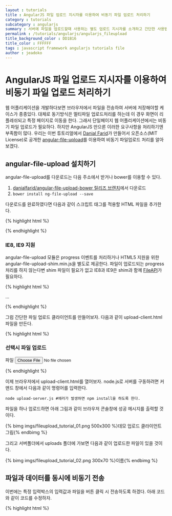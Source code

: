 ```yaml
---
layout : tutorials
title : AngularJS 파일 업로드 지시자를 이용하여 비동기 파일 업로드 처리하기
category : tutorials
subcategory : angularjs
summary : 서버에 파일을 업로드할때 사용하는 별도 업로드 지시자를 소개하고 간단한 사용법을 익혀봅니다.
permalink : /tutorials/angularjs/angularjs_fileupload
title_background_color : DD1B16
title_color : FFFFFF
tags : javascript framework angularjs tutorials file
author : jeadoko
---
```


# AngularJS 파일 업로드 지시자를 이용하여 비동기 파일 업로드 처리하기
웹 어플리케이션을 개발하다보면 브라우저에서 파일을 전송하여 서버에 저장해야할 케이스가 종종있다. 대체로 동기방식은 멀티파일 업로드처리를 하는데 이 경우 화면이 리플레쉬되고 특정 페이지로 이동을 한다. 그래서 단일페이지 웹 어플리케이션에서는 비동기 파일 업로드가 필요하다. 하지만 AngularJS 만으론 이러한 요구사항을 처리하기엔 부족함이 많다. 우리는 이번 튜토리얼에서 [Danial Farid](https://github.com/danialfarid)가 만들어서 오픈소스(MIT License)로 공개한 [angular-file-upload](https://github.com/danialfarid/angular-file-upload)를 이용하여 비동기 파일업로드 처리를 알아보겠다.

## angular-file-upload 설치하기

angular-file-upload를 다운로드는 다음 주소에서 받거나 bower를 이용할 수 있다.

1. [danialfarid/angular-file-upload-bower 릴리즈 브렌치](https://github.com/danialfarid/angular-file-upload-bower/releases)에서 다운로드
2. ```bower install ng-file-upload --save```

다운로드를 완료하였다면 다음과 같이 스크립트 태그를 적용할 HTML 파일을 추가한다.

{% highlight html %}
<!-- 최신 브라우저는 progress 이벤트를 사용하기위해서 필요하고 구 브라우저(IE8과 같은)는 HTML5 업로드 기능을 위해서 필요하다. -->
<script src="angular-file-upload-shim.min.js"></script> 
<script src="angular.min.js"></script>
<script src="angular-file-upload.min.js"></script>
{% endhighlight %}

### IE8, IE9 지원

angular-file-upload 모듈은 progress 이벤트를 처리하거나 HTML5 지원을 위한 angular-file-upload-shim.min.js을 별도로 제공한다. 파일이 업로드되는 progress처리를 하지 않는다변 shim 파일이 필요가 없고 IE8과 IE9은 shim과 함께 [FileAPI](https://github.com/mailru/FileAPI)가 필요하다.

{% highlight html %}
<script>
    //IE8과 IE9을 지원하기 위해서는 angular-file-upload-shim(.min).js 전에 작성이 필요하다.
    FileAPI = {
        //jsPath 또는 jsUrl 둘 중 원하는거 하나만 사용.
        jsPath: '/js/FileAPI.min.js/folder/', 
        jsUrl: 'yourcdn.com/js/FileAPI.min.js',

        //staticPath 또는 flashUrl 둘 중 원하는거 하나만 사용.
        staticPath: '/flash/FileAPI.flash.swf/folder/',
        flashUrl: 'yourcdn.com/js/FileAPI.flash.swf',

        //forceLoad: true, html5: false //HTML5 브라우저에서 디버그 하려면 설정
    }
</script>
<script src="angular-file-upload-shim.min.js"></script>...
{% endhighlight %}

그럼 간단한 파일 업로드 클라이언트를 만들어보자. 다음과 같이 upload-client.html 파일을 만든다.

{% highlight html %}
<!DOCTYPE html>
<html ng-app="demoApp">
  <head>
    <!-- 생략 -->
    <script src="libs/ng-file-upload/angular-file-upload-shim.min.js"></script>
    <script type="text/javascript" src="libs/angular/angular.min.js"></script>
    <script src="libs/ng-file-upload/angular-file-upload.min.js"></script> 
    <script>
      angular.module('demoApp', ['angularFileUpload'])
      //angularFileUpload 모듈을 사용하면 $upload 서비스를 주입받아 사용할 수 있다.
      .controller('mainCtrl', ['$scope','$upload', function ($scope, $upload) {

      }]);   
    </script>
  </head>
  <body>
    <div class="container" ng-controller="mainCtrl">
      <div class="row">
        <div class="col-xs-12 col-sm-12 col-md-12 col-lg-12">

        </div>
      </div>
    </div>
  </body>
</html>
{% endhighlight %}

## 파일업로드 서버 구성
파일 업로드를 하려면 업로드 서버가 있어야 한다. Java든 PHP든 어떠한 서버든 상관없지다. 본 튜토리얼에서는 node.js와 express.js로 파일 서버를 만들었다. 

파일 업로드 서버는 /upload와 /uploadWithData에 업로드 요청을 하면된다. 자세현 구현 코드는 [GitHub web-angular-sample 프로젝트의 fileupload Branch](https://github.com/jeado/web-angular-sample/tree/fileupload)에서 upload-server.js를 참고하기 바란다.

## 파일선택시 즉각 비동기 업로드
그럼 이제 실제 파일 업로드 처리를 해보자. upload-client.html에 다음과 같이 코드를 수정하자.

{% highlight html %}
    <!-- 생략 -->
    <script>
      angular.module('demoApp', ['angularFileUpload'])
      .controller('mainCtrl', ['$scope','$upload', function ($scope, $upload) {
        //파일이 선택되면 호출된다. 이때 $files인자를 통해 파일 데이터를 배열로 받아온다.
        $scope.onFileSelect = function($files) {
          for (var i = 0; i < $files.length; i++) {
            var file = $files[i];
            //$upload 서비스를 통해 실제 비동기 업로드를 수행한다. 이떄 HTTP 경로와 메소드 그리고 해당 파일 필드이름을 지정할 수 있다.
            $scope.upload = $upload.upload({
              url: '/upload',   //경로
              method: 'POST',   //메소드
              file:file,        //파일
              fileFormDataName : 'fileField1',  //필드이름
            }).success(function(data, status, headers, config) {
              //upload를 하고 성공시 콜백처리를 success 메소드를 통해 할 수 있다.
              console.log(data);
            });
          }
        };
      }]);   
    </script>
  </head>
  <body>
    <div class="container" ng-controller="mainCtrl">
      <div class="row">
        <div class="col-xs-12 col-sm-12 col-md-12 col-lg-12">
          <h3>선택시 파일 업로드</h3>
          <div class="example">
            <form role="form">
              <div class="form-group">
                <label>파일</label>
                <!-- file 타입에 ng-file-select 지시자를 사용하면 파일이 선택될 때 마다 호출할 표현식을 값으로 줄 수 있다. 여기선 $scope의 onFileSelect 메소드를 호출한다.-->
                <input type="file" ng-file-select="onFileSelect($files)">
              </div>
            </form>            
          </div>
        </div>
      </div>
    </div>
  </body>
</html>
{% endhighlight %}

이제 브라우저에서 upload-client.html를 열어보자. node.js로 서버를 구동하려면 커맨드 창에서 다음과 같이 명령어를 입력한다.

    node upload-server.js #에러가 발생하면 npm install을 하도록 한다.

파일을 하나 업로드하면 아래 그림과 같이 브라우저 콘솔창에 성공 메시지를 출력할 것이다.

{% bimg imgs/fileupload_tutorial_01.png 500x300 %}데모 업로드 클라이언트 그림{% endbimg %}

그리고 서버폴더에서 uploads 폴더에 가보면 다음과 같이 업로드한 파일이 있을 것이다.

{% bimg imgs/fileupload_tutorial_02.png 300x70 %}이름{% endbimg %}

## 파일과 데이터를 동시에 비동기 전송
이번에는 특정 입력박스의 입력값과 파일을 버튼 클릭 시 전송하도록 하겠다. 아래 코드와 같이 코드를 수정하자.

{% highlight html %}
<!DOCTYPE html>
<html ng-app="demoApp">
  <!-- 생략 -->
    <script src="libs/ng-file-upload/angular-file-upload-shim.min.js"></script>
    <script type="text/javascript" src="libs/angular/angular.min.js"></script>
    <script src="libs/ng-file-upload/angular-file-upload.min.js"></script> 
    <script>
      angular.module('demoApp', ['angularFileUpload'])
      .controller('mainCtrl', ['$scope','$upload', function ($scope, $upload) {
      //생략

      //파일을 선택하면 전송하기 전에 파일 데이터를 보관해두었다가 send 호출 시 upload 서비스를 이용하여 전송
      $scope.onFileSelect2 = function($files) {
        $scope.selectedFile = $files[0];
      };

      $scope.send = function () {
        if($scope.selectedFile !== undefined){
          $scope.upload = $upload.upload({
            url: '/uploadWithData',
            method: 'POST',
            file:$scope.selectedFile,
            //data 속성으로 별도의 데이터를 보냄.
            data : {
              email : $scope.email
            },
            fileFormDataName : 'fileField1',
          }).success(function(data, status, headers, config) {
            //서버에서 전송시 보낸 email을 그대로 응답 데이터로 전달함.
            $scope.successMsg = data.email+"로 전송 완료";
          });
        }
      };
      }]);   
    </script>
  </head>
  <body>
    <div class="container" ng-controller="mainCtrl">
      <div class="row">
        <div class="col-xs-12 col-sm-12 col-md-12 col-lg-12">
          <!-- 생략 -->
          <h3>버튼 클릭 시 입력데이터와 파일 전송</h3>
          <div class="example">
            <form role="form" name="uploadForm">
              <div class="form-group">
                <label>파일</label>
                <input type="file" ng-file-select="onFileSelect2($files)">
                <br>
                <label>이메일</label>
                <input type="email" ng-model="email" class="form-control" placeholder="이메일">
              </div>
              <!-- 버튼 클릭시 send 메소드 호출 -->
              <button type="button" class="btn btn-default" ng-click="send()" ng-disabled="selectedFile == undefined">button</button>
            </form>
            <br> 
            <!-- 전송 성공시 메시지 출력 -->          
            <div>
              {{ "{{ successMsg " }}}}
            </div>
          </div>
        </div>
      </div>
    </div>
  </body>
</html>
{% endhighlight %}

다시 브라우저에서 파일을 선택하고 이메일을 입력해보자. 이번에는 파일이 바로 전송되지 않을 것이다. button을 클릭하면 파일이 전송되는 것을 다음 그림과 같이 확인할 수 있다.

{% bimg imgs/fileupload_tutorial_03.png 600x350 %}이름{% endbimg %}

## References

- [angularjs official document](https://docs.angularjs.org/)
- [An AngularJS directive for file upload using HTML5 with FileAPI polyfill for unsupported browsers](https://github.com/danialfarid/angular-file-upload)
